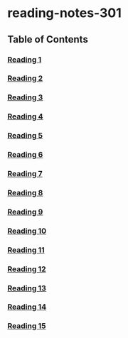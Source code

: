 # reading-notes-301

## Table of Contents

### [Reading 1](https://racarter1215.github.io/reading-notes-301/reading-1)
### [Reading 2](https://racarter1215.github.ioreading-notes-301/reading-2)
### [Reading 3](https://racarter1215.github.io/reading-notes-301/reading-3)
### [Reading 4](https://racarter1215.github.io/reading-notes-301/reading-4)
### [Reading 5](https://racarter1215.github.io/reading-notes-301/reading-5)
### [Reading 6](https://racarter1215.github.io/reading-notes-301/reading-6)
### [Reading 7](https://racarter1215.github.io/reading-notes-301/reading-7)
### [Reading 8](https://racarter1215.github.io/reading-notes-301/reading-8)
### [Reading 9](https://racarter1215.github.io/reading-notes-301/reading-9)
### [Reading 10](https://racarter1215.github.io/reading-notes-301/reading-10)
### [Reading 11](https://racarter1215.github.io/reading-notes-301/reading-11)
### [Reading 12](https://racarter1215.github.io/reading-notes-301/reading-12)
### [Reading 13](https://racarter1215.github.io/reading-notes-301/reading-13)
### [Reading 14](https://racarter1215.github.io/reading-notes-301/reading-14)
### [Reading 15](https://racarter1215.github.io/reading-notes-301/reading-15)
